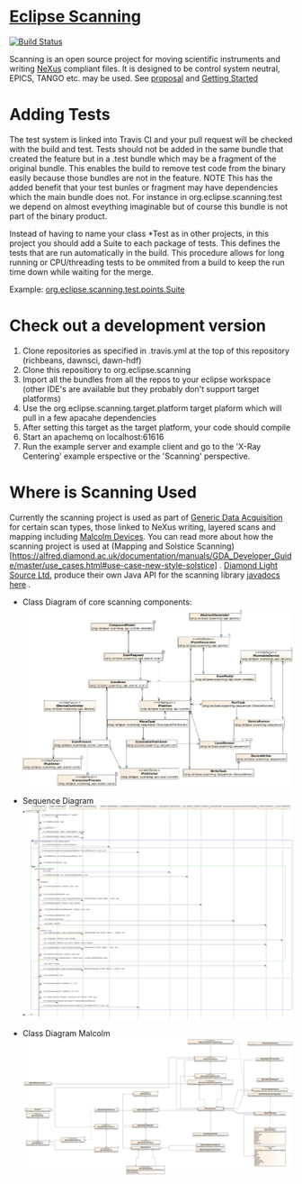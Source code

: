 # [Eclipse Scanning](http://eclipse.github.io/scanning)


[![Build Status](https://api.travis-ci.org/eclipse/scanning.png)](https://travis-ci.org/eclipse/scanning)


Scanning is an open source project for moving scientific instruments and writing [NeXus](http://www.nexusformat.org/) compliant files. It is designed to be control system neutral, EPICS, TANGO etc. may be used. See [proposal](https://projects.eclipse.org/proposals/scanning) and [Getting Started](https://github.com/eclipse/scanning/blob/master/GETTINGSTARTED.pdf)

# Adding Tests
The test system is linked into Travis CI and your pull request will be checked with the build and test. Tests should not be added in the same bundle that created the feature but in a .test bundle which may be a fragment of the original bundle. This enables the build to remove test code from the binary easily because those bundles are not in the feature. NOTE This has the added benefit that your test bunles or fragment may have dependencies which the main bundle does not. For instance in org.eclipse.scanning.test we depend on almost eveything imaginable but of course this bundle is not part of the binary product.

Instead of having to name your class *Test as in other projects, in this project you should add a Suite to each package of tests. This defines the tests that are run automatically in the build. This procedure allows for long running or CPU/threading tests to be ommited from a build to keep the run time down while waiting for the merge.

Example: [org.eclipse.scanning.test.points.Suite](https://github.com/eclipse/scanning/blob/master/org.eclipse.scanning.test/src/org/eclipse/scanning/test/points/Suite.java)

# Check out a development version
1. Clone repositories as specified in .travis.yml at the top of this repository (richbeans, dawnsci, dawn-hdf)
2. Clone this repositiory to org.eclipse.scanning
3. Import all the bundles from all the repos to your eclipse workspace (other IDE's are available but they probably don't support target platforms)
4. Use the org.eclipse.scanning.target.platform target plaform which will pull in a few apacahe dependencies
5. After setting this target as the target platform, your code should compile
6. Start an apachemq on localhost:61616
7. Run the example server and example client and go to the 'X-Ray Centering' example erspective or the 'Scanning' perspective.

# Where is Scanning Used
Currently the scanning project is used as part of [Generic Data Acquisition](http://www.opengda.org/) for certain scan types, those linked to NeXus writing, layered scans and mapping including [Malcolm Devices](https://alfred.diamond.ac.uk/documentation/manuals/GDA_Developer_Guide/master/malcolm.html#use-of-malcolm-in-new-style-scanning). You can read more about how the scanning project is used at (Mapping and Solstice Scanning)[https://alfred.diamond.ac.uk/documentation/manuals/GDA_Developer_Guide/master/use_cases.html#use-case-new-style-solstice] . [Diamond Light Source Ltd.](http://diamond.ac.uk/) produce their own Java API for the scanning library [javadocs here](https://alfred.diamond.ac.uk/documentation/javadocs/GDA/master/org/eclipse/scanning/api/package-summary.html) .

* Class Diagram of core scanning components:
[![Scanning Classes](./NewScanning_ClassDiagram.png)](https://alfred.diamond.ac.uk/documentation/manuals/GDA_Developer_Guide/master/use_cases.html#use-case-new-style-solstice)

* Sequence Diagram
![Sequence Diagram](./AcquisitionDeviceRun_SeqDiagram.png)

* Class Diagram Malcolm
[![Malcolm Classes Scanning](./MalcolmDevice_ClassDiagram.png)](https://alfred.diamond.ac.uk/documentation/manuals/GDA_Developer_Guide/master/_images/MalcolmDevice_ClassDiagram.png)

